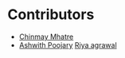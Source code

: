 # Contributors

- [Chinmay Mhatre](https://github.com/ChinmayMhatre)
- [Ashwith Poojary](https://github.com/Ashwith25)
 [Riya agrawal](https://github.com/RIYAGRAWAL)
